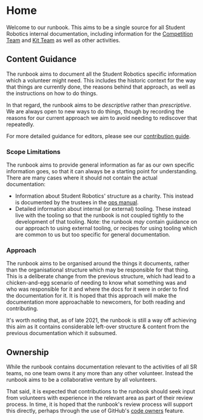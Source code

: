 # Home

Welcome to our runbook. This aims to be a single source for all Student Robotics
internal documentation, including information for the [Competition Team][competition-team]
and [Kit Team][kit-team] as well as other activities.

## Content Guidance

The runbook aims to document all the Student Robotics specific information which
a volunteer might need. This includes the historic context for the way that
things are currently done, the reasons behind that approach, as well as the
instructions on how to do things.

In that regard, the runbook aims to be _descriptive_ rather than _prescriptive_.
We are always open to new ways to do things, though by recording the reasons
for our current approach we aim to avoid needing to rediscover that repeatedly.

For more detailed guidance for editors, please see our
[contribution guide](./contributing.md).

### Scope Limitations

The runbook aims to provide general information as far as our own specific
information goes, so that it can always be a starting point for understanding.
There are many cases where it should not contain the actual documentation:

* Information about Student Robotics' structure as a charity. This instead is
  documented by the trustees in the [ops manual][ops-manual].
* Detailed information about internal (or external) tooling. These instead live
  with the tooling so that the runbook is not coupled tightly to the
  development of that tooling.
  Note: the runbook _may_ contain guidance on our approach to using external
  tooling, or recipes for using tooling which are common to us but too specific
  for general documentation.

### Approach

The runbook aims to be organised around the things it documents, rather than the
organisational structure which may be responsible for that thing.
This is a deliberate change from the previous structure, which had lead to a
chicken-and-egg scenario of needing to know what something was and who was
responsible for it and where the docs for it were in order to find the
documentation for it.
It is hoped that this approach will make the documentation more approachable to
newcomers, for both reading and contributing.

It's worth noting that, as of late 2021, the runbook is still a way off
achieving this aim as it contains considerable left-over structure & content
from the previous documentation which it subsumed.

## Ownership

While the runbook contains documentation relevant to the activities of
all SR teams, no one team owns it any more than any other
volunteer. Instead the runbook aims to be a collaborative venture by all
volunteers.

That said, it is expected that contributions to the runbook should seek input
from volunteers with experience in the relevant area as part of their review
process. In time, it is hoped that the runbook's review process will support
this directly, perhaps through the use of GitHub's [code owners][code-owners]
feature.

[competition-team]: https://opsmanual.studentrobotics.org/annual-robotics-competition/competition-team
[kit-team]: https://opsmanual.studentrobotics.org/annual-robotics-competition/kit-team
[ops-manual]: https://opsmanual.studentrobotics.org
[code-owners]: https://help.github.com/en/github/creating-cloning-and-archiving-repositories/about-code-owners
